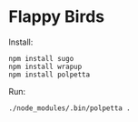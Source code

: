 Flappy Birds
============

Install:

```
npm install sugo
npm install wrapup
npm install polpetta
```

Run:
```
./node_modules/.bin/polpetta .
```
